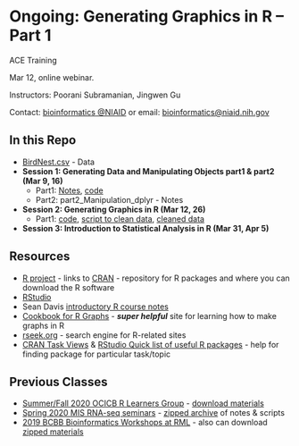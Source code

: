 #  Ongoing: Generating Graphics in R – Part 1

ACE Training

Mar 12, online webinar.

Instructors: Poorani Subramanian, Jingwen Gu

Contact: [bioinformatics @NIAID](https://bioinformatics.niaid.nih.gov/) or email: bioinformatics@niaid.nih.gov

## In this Repo
- [BirdNest.csv](BirdNest.csv) - Data
- **Session 1: Generating Data and Manipulating Objects part1 & part2 (Mar 9, 16)**
  - Part1: [Notes](https://nih.box.com/s/myqg0zvsaobucmh7xz8eq4k618xyc8gw), [code](part1_Introduction_to_R.R)
  - Part2: part2_Manipulation_dplyr - Notes
- **Session 2: Generating Graphics in R (Mar 12, 26)**
  - Part1: [code](graphics_part1), [script to clean data](clean_data.R), [cleaned data](Supp_Meth_T1_Supp_T4_merged.txt)
- **Session 3: Introduction to Statistical Analysis in R (Mar 31, Apr 5)**

## Resources

- [R project](https://www.r-project.org/) - links to [CRAN](https://cran.r-project.org/) - repository for R packages and where you can download the R software
- [RStudio](https://www.rstudio.com/products/rstudio/download/#download)
- Sean Davis [introductory R course notes](https://seandavi.github.io/ITR/) 
- [Cookbook for R Graphs](http://www.cookbook-r.com/Graphs/) - **_super helpful_** site for learning how to make graphs in R
- [rseek.org](https://rseek.org) - search engine for R-related sites
- [CRAN Task Views](https://cran.r-project.org/web/views/) & [RStudio Quick list of useful R packages](https://support.rstudio.com/hc/en-us/articles/201057987-Quick-list-of-useful-R-packages) - help for finding package for particular task/topic

## Previous Classes
- [Summer/Fall 2020  OCICB R Learners Group](https://github.com/niaid/R_Intro/tree/OCICB-2020) - [download materials](https://github.com/niaid/R_Intro/archive/OCICB-2020.zip)
- [Spring 2020 MIS RNA-seq seminars](https://github.com/niaid/R_Intro/tree/MIS-2020) - [zipped archive](https://github.com/niaid/R_Intro/archive/MIS-2020.zip) of notes & scripts
- [2019 BCBB Bioinformatics Workshops at RML](https://github.com/niaid/R_Intro/tree/RML-2019) - also can download [zipped materials](https://github.com/niaid/R_Intro/archive/RML-2019.zip)

